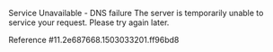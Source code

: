 Service Unavailable - DNS failure The server is temporarily unable to service your request. Please try again later.

Reference #11.2e687668.1503033201.ff96bd8